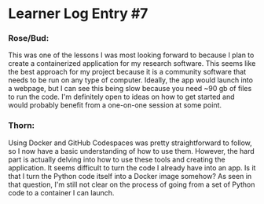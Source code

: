 # Learner Log Entry #7 

### Rose/Bud:
This was one of the lessons I was most looking forward to because I plan to create a containerized application for my research software. This seems like the best
approach for my project because it is a community software that needs to be run on any type of computer. Ideally, the app would launch into a webpage, but I can 
see this being slow because you need ~90 gb of files to run the code. I'm definitely open to ideas on how to get started and would probably benefit from a one-on-one 
session at some point.

### Thorn:
Using Docker and GitHub Codespaces was pretty straightforward to follow, so I now have a basic understanding of how to use them. However, the hard part is actually 
delving into how to use these tools and creating the application. It seems difficult to turn the code I already have into an app. Is it that I turn the Python code 
itself into a Docker image somehow? As seen in that question, I'm still not clear on the process of going from a set of Python code to a container I can launch.
